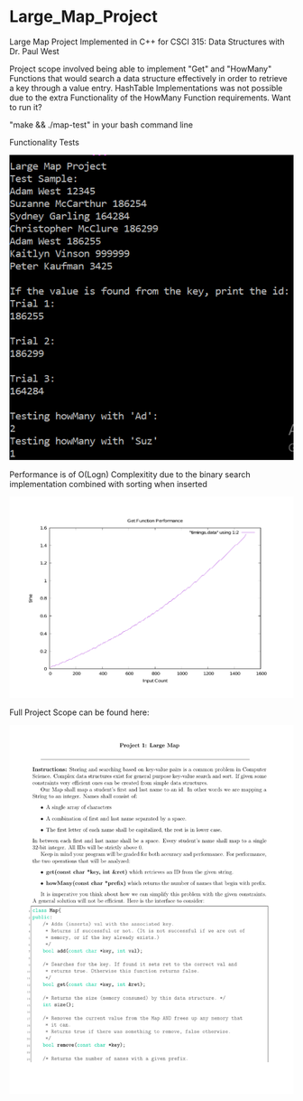 # Large_Map_Project
Large Map Project Implemented in C++ for CSCI 315: Data Structures with Dr. Paul West

Project scope involved being able to implement "Get" and "HowMany" Functions that would search a data structure effectively in order to retrieve a key through a value entry. HashTable Implementations was not possible due to the extra Functionality of the HowMany Function requirements.
Want to run it?

"make && ./map-test" in your bash command line

Functionality Tests

![How does this Work?](graphFiles/DisplayOutput.png)

Performance is of O(Logn) Complexitity due to the binary search implementation combined with sorting when inserted 

![Complexity of "Get Function" graph over 1,500 inputs](graphFiles/testtime-2.png)

Full Project Scope can be found here:

![Full Project PDF and Function Descriptions](project1-1.png)
